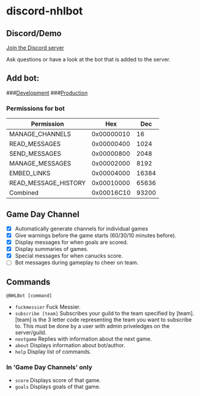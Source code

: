 # discord-nhlbot

## Discord/Demo

[Join the Discord server](https://discord.gg/VVHe6d3)

Ask questions or have a look at the bot that is added to the server.

## Add bot:

###[Development](https://discordapp.com/oauth2/authorize?client_id=257345572162371588&scope=bot&permissions=93200)
###[Production](https://discordapp.com/oauth2/authorize?client_id=257345858515894272&scope=bot&permissions=93200)

### Permissions for bot

| Permission           | Hex        | Dec   |
|----------------------|------------|-------|
| MANAGE_CHANNELS      | 0x00000010 | 16    |
| READ_MESSAGES        | 0x00000400 | 1024  |
| SEND_MESSAGES        | 0x00000800 | 2048  |
| MANAGE_MESSAGES      | 0x00002000 | 8192  |
| EMBED_LINKS          | 0x00004000 | 16384 |
| READ_MESSAGE_HISTORY | 0x00010000 | 65636 |
| Combined             | 0x00016C10 | 93200 |

## Game Day Channel
- [x] Automatically generate channels for individual games
- [x] Give warnings before the game starts (60/30/10 minutes before).
- [x] Display messages for when goals are scored.
- [x] Display summaries of games.
- [x] Special messages for when canucks score.
- [ ] Bot messages during gameplay to cheer on team.

## Commands
`@NHLBot [command]`
- `fuckmessier` Fuck Messier.
- `subscribe [team]` Subscribes your guild to the team specified by [team]. [team] is the 3 letter code representing the team you want to subscribe to. This must be done by a user with admin priveledges on the server/guild. 
- `nextgame` Replies with information about the next game.
- `about` Displays information about bot/author.
- `help` Display list of commands.

### In 'Game Day Channels' only
- `score` Displays score of that game.
- `goals` Displays goals of that game.
